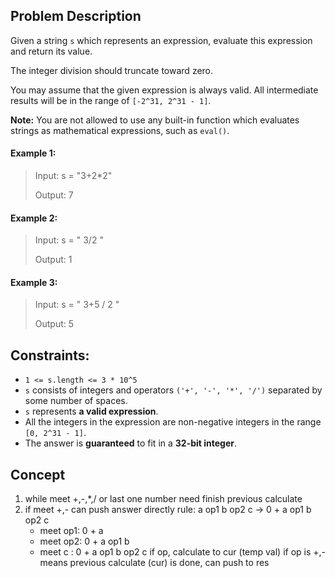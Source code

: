 ## Problem Description

Given a string `s` which represents an expression, evaluate this expression and return its value. 

The integer division should truncate toward zero.

You may assume that the given expression is always valid. All intermediate results will be in the range of `[-2^31, 2^31 - 1]`.

**Note:** You are not allowed to use any built-in function which evaluates strings as mathematical expressions, such as `eval()`.

#### Example 1:

> Input: s = "3+2*2"
> 
> Output: 7

#### Example 2:

> Input: s = " 3/2 "
> 
> Output: 1

#### Example 3:

> Input: s = " 3+5 / 2 "
> 
> Output: 5

## Constraints:

- `1 <= s.length <= 3 * 10^5`
- `s` consists of integers and operators `('+', '-', '*', '/')` separated by some number of spaces.
- `s` represents **a valid expression**.
- All the integers in the expression are non-negative integers in the range `[0, 2^31 - 1]`.
- The answer is **guaranteed** to fit in a **32-bit integer**.

## Concept
1. while meet +,-,*,/ or last one number need finish previous calculate
2. if meet +,- can push answer directly
rule:
a op1 b op2 c -> 0 + a op1 b op2 c
     - meet op1: 0 + a
     - meet op2: 0 + a op1 b
     - meet c : 0 + a op1 b op2 c
   if op, calculate to cur (temp val)
   if op is +,- means previous calculate (cur) is done, can push to res
   
